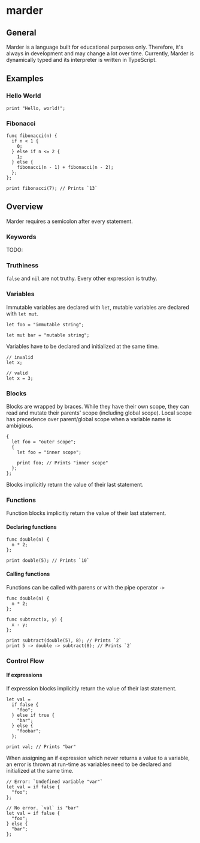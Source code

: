 # marder

## General

Marder is a language built for educational purposes only. Therefore, it's always in development and may change a lot over time. Currently, Marder is dynamically typed and its interpreter is written in TypeScript.

## Examples

### Hello World

    print "Hello, world!";

### Fibonacci

    func fibonacci(n) {
      if n < 1 {
        0;
      } else if n <= 2 {
        1;
      } else {
        fibonacci(n - 1) + fibonacci(n - 2);
      };
    };

    print fibonacci(7); // Prints `13`

## Overview

Marder requires a semicolon after every statement.

### Keywords

TODO:

### Truthiness

`false` and `nil` are not truthy. Every other expression is truthy.

### Variables

Immutable variables are declared with `let`, mutable variables are declared with `let mut`.

    let foo = "immutable string";

    let mut bar = "mutable string";

Variables have to be declared and initialized at the same time.

    // invalid
    let x;

    // valid
    let x = 3;

### Blocks

Blocks are wrapped by braces. While they have their own scope, they can read and mutate their parents' scope (including global scope). Local scope has precedence over parent/global scope when a variable name is ambigious.

    {
      let foo = "outer scope";
      {
        let foo = "inner scope";

        print foo; // Prints "inner scope"
      };
    };

Blocks implicitly return the value of their last statement.

### Functions

Function blocks implicitly return the value of their last statement.

#### Declaring functions

    func double(n) {
      n * 2;
    };

    print double(5); // Prints `10`

#### Calling functions

Functions can be called with parens or with the pipe operator `->`

    func double(n) {
      n * 2;
    };

    func subtract(x, y) {
      x - y;
    };

    print subtract(double(5), 8); // Prints `2`
    print 5 -> double -> subtract(8); // Prints `2`

### Control Flow

#### If expressions

If expression blocks implicitly return the value of their last statement.

    let val =
      if false {
        "foo";
      } else if true {
        "bar";
      } else {
        "foobar";
      };

    print val; // Prints "bar"

When assigning an if expression which never returns a value to a variable, an error is thrown at run-time as variables need to be declared and initialized at the same time.

    // Error: `Undefined variable "var"`
    let val = if false {
      "foo";
    };

    // No error. `val` is "bar"
    let val = if false {
      "foo";
    } else {
      "bar";
    };

